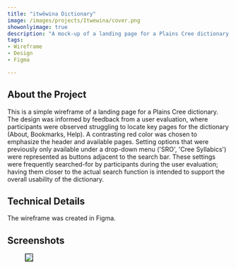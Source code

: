 ```yaml
---
title: "itwêwina Dictionary"
image: /images/projects/Itwewina/cover.png
showonlyimage: true
description: "A mock-up of a landing page for a Plains Cree dictionary."
tags:
- Wireframe
- Design
- Figma

---
```

## About the Project
This is a simple wireframe of a landing page for a Plains Cree dictionary. The design was informed by feedback from a user evaluation, where participants were observed struggling to locate key pages for the dictionary (About, Bookmarks, Help). A contrasting red color was chosen to emphasize the header and available pages. Setting options that were previously only available under a drop-down menu ('SRO', 'Cree Syllabics') were represented as buttons adjacent to the search bar. These settings were frequently searched-for by participants during the user evaluation; having them closer to the actual search function is intended to support the overall usability of the dictionary.

## Technical Details

The wireframe was created in Figma.


## Screenshots

<figure class="image is-942x751">
<img style="border:1px solid black" src="/images/projects/Itwewina/1.png">
</figure>